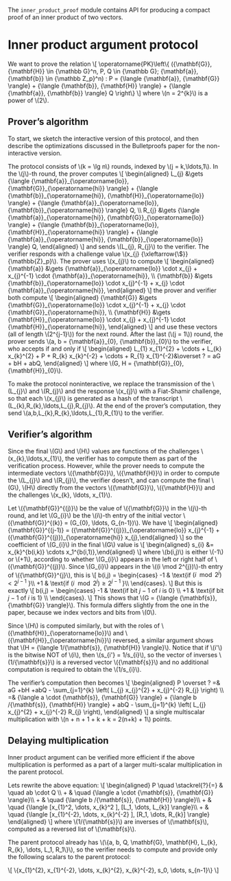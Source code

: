 The `inner_product_proof` module contains API for producing a compact proof of an inner product of two vectors.

Inner product argument protocol
===============================

We want to prove the relation
\\[
\operatorname{PK}\left\\{
  ({\mathbf{G}}, {\mathbf{H}} \in {\mathbb G}^n, P, Q \in {\mathbb G}; {\mathbf{a}}, {\mathbf{b}} \in {\mathbb Z\_p}^n)
  : P = {\langle {\mathbf{a}}, {\mathbf{G}} \rangle} + {\langle {\mathbf{b}}, {\mathbf{H}} \rangle} + {\langle {\mathbf{a}}, {\mathbf{b}} \rangle} Q
\right\\}
\\] where \\(n = 2^{k}\\) is a power of \\(2\\).

Prover’s algorithm
------------------

To start, we sketch the
interactive version of this protocol, and then describe the
optimizations discussed in the Bulletproofs paper for the
non-interactive version.

The protocol consists of \\(k = \lg n\\) rounds, indexed by
\\(j = k,\ldots,1\\). In the \\(j\\)-th round, the prover computes
\\[
\begin{aligned}
  L\_{j} &\gets {\langle {\mathbf{a}}\_{\operatorname{lo}}, {\mathbf{G}}\_{\operatorname{hi}} \rangle} + {\langle {\mathbf{b}}\_{\operatorname{hi}}, {\mathbf{H}}\_{\operatorname{lo}} \rangle} + {\langle {\mathbf{a}}\_{\operatorname{lo}}, {\mathbf{b}}\_{\operatorname{hi}} \rangle} Q, \\\\
  R\_{j} &\gets {\langle {\mathbf{a}}\_{\operatorname{hi}}, {\mathbf{G}}\_{\operatorname{lo}} \rangle} + {\langle {\mathbf{b}}\_{\operatorname{lo}}, {\mathbf{H}}\_{\operatorname{hi}} \rangle} + {\langle {\mathbf{a}}\_{\operatorname{hi}}, {\mathbf{b}}\_{\operatorname{lo}} \rangle} Q,
\end{aligned}
\\]
and sends \\(L\_{j}, R\_{j}\\) to the verifier. The verifier responds with a
challenge value \\(x\_{j} {\xleftarrow{\\$}}{\mathbb{Z}\_p}\\). The prover uses
\\(x\_{j}\\) to compute
\\[
\begin{aligned}
  {\mathbf{a}} &\gets {\mathbf{a}}\_{\operatorname{lo}} \cdot x\_{j} + x\_{j}^{-1} \cdot {\mathbf{a}}\_{\operatorname{hi}}, \\\\
  {\mathbf{b}} &\gets {\mathbf{b}}\_{\operatorname{lo}} \cdot x\_{j}^{-1} + x\_{j} \cdot {\mathbf{a}}\_{\operatorname{hi}},
\end{aligned}
\\]
the prover and verifier both compute
\\[
\begin{aligned}
  {\mathbf{G}} &\gets {\mathbf{G}}\_{\operatorname{lo}} \cdot x\_{j}^{-1} + x\_{j} \cdot {\mathbf{G}}\_{\operatorname{hi}}, \\\\
  {\mathbf{H}} &\gets {\mathbf{H}}\_{\operatorname{lo}} \cdot x\_{j} + x\_{j}^{-1} \cdot {\mathbf{H}}\_{\operatorname{hi}},
\end{aligned}
\\]
and use these vectors (all of length \\(2^{j-1}\\)) for the next round.
After the last (\\(j = 1\\)) round, the prover sends
\\(a, b = {\mathbf{a}}\_{0}, {\mathbf{b}}\_{0}\\) to the verifier, who accepts
if and only if
\\[
\begin{aligned}
L\_{1} x\_{1}^{2} + \cdots + L\_{k} x\_{k}^{2} + P + R\_{k} x\_{k}^{-2} + \cdots + R\_{1} x\_{1}^{-2}&\overset ? = aG + bH + abQ,
\end{aligned}
\\]
where \\(G, H = {\mathbf{G}}\_{0}, {\mathbf{H}}\_{0}\\).

To make the protocol noninteractive, we replace the transmission of the
\\(L\_{j}\\) and \\(R\_{j}\\) and the response \\(x\_{j}\\) with a Fiat-Shamir
challenge, so that each \\(x\_{j}\\) is generated as a hash of the transcript
\\(L\_{k},R\_{k},\ldots,L\_{j},R\_{j}\\). At the end of the prover’s
computation, they send \\(a,b,L\_{k},R\_{k},\ldots,L\_{1},R\_{1}\\) to the
verifier.

Verifier’s algorithm
--------------------

Since the final \\(G\\) and \\(H\\) values are functions of the challenges
\\(x\_{k},\ldots,x\_{1}\\), the verifier has to compute them as part of the
verification process. However, while the prover needs to compute the
intermediate vectors \\({\mathbf{G}}\\), \\({\mathbf{H}}\\) in order to compute
the \\(L\_{j}\\) and \\(R\_{j}\\), the verifier doesn’t, and can compute the final
\\(G\\), \\(H\\) directly from the vectors \\({\mathbf{G}}\\), \\({\mathbf{H}}\\) and
the challenges \\(x\_{k}, \ldots, x\_{1}\\).

Let \\({\mathbf{G}}^{(j)}\\) be the value of \\({\mathbf{G}}\\) in the \\(j\\)-th
round, and let \\(G\_{i}\\) be the \\(i\\)-th entry of the initial vector
\\({\mathbf{G}}^{(k)} =
(G\_{0}, \ldots, G\_{n-1})\\). We have \\[
\begin{aligned}
  {\mathbf{G}}^{(j-1)} = ({\mathbf{G}}^{(j)})\_{\operatorname{lo}} x\_{j}^{-1} + ({\mathbf{G}}^{(j)})\_{\operatorname{hi}} x\_{j},\end{aligned}
\\]
so the coefficient of \\(G\_{i}\\) in the final \\(G\\) value is
\\[
\begin{aligned}
  s\_{i} &= x\_{k}^{b(i,k)} \cdots x\_1^{b(i,1)},\end{aligned}
\\] where
\\(b(i,j)\\) is either \\(-1\\) or \\(+1\\), according to whether \\(G\_{i}\\) appears in
the left or right half of \\({\mathbf{G}}^{(j)}\\). Since \\(G\_{i}\\) appears in
the \\((i \mod 2^{j})\\)-th entry of \\({\mathbf{G}}^{j}\\), this is
\\[
  b(i,j) =
           \begin{cases}
             -1 & \text{if $(i \mod 2^{j})  <  2^{j-1}$ }\\\\
             +1 & \text{if $(i \mod 2^{j}) \ge 2^{j-1}$ }\\\\
           \end{cases}.
\\]
But this is exactly
\\[
  b(i,j) =
           \begin{cases}
             -1 & \text{if bit $j-1$ of $i$ is 0} \\\\
             +1 & \text{if bit $j-1$ of $i$ is 1} \\\\
           \end{cases}.
\\]
This shows that
\\(G = {\langle {\mathbf{s}}, {\mathbf{G}} \rangle}\\). This formula differs
slightly from the one in the paper, because we index vectors and bits
from \\(0\\).

Since \\(H\\) is computed similarly, but with the roles of
\\({\mathbf{H}}\_{\operatorname{lo}}\\) and
\\({\mathbf{H}}\_{\operatorname{hi}}\\) reversed, a similar argument shows
that \\(H = {\langle 1/{\mathbf{s}}, {\mathbf{H}} \rangle}\\).
Notice that
if \\(i'\\) is the bitwise NOT of \\(i\\), then \\(s\_{i'} =
1/s\_{i}\\), so the vector of inverses \\(1/{\mathbf{s}}\\) is a reversed
vector \\({\mathbf{s}}\\) and no additional computation is required to
obtain the \\(1/s\_{i}\\).

The verifier’s computation then becomes
\\[
\begin{aligned}
P \overset ? =& aG +bH +abQ - \sum\_{j=1}^{k} \left( L\_{j} x\_{j}^{2} + x\_{j}^{-2} R\_{j} \right) \\\\
=& {\langle a \cdot {\mathbf{s}}, {\mathbf{G}} \rangle} + {\langle b /{\mathbf{s}}, {\mathbf{H}} \rangle} + abQ - \sum\_{j=1}^{k} \left( L\_{j} x\_{j}^{2} + x\_{j}^{-2} R\_{j} \right),
\end{aligned}
\\]
a single multiscalar multiplication with
\\(n + n + 1 + k + k = 2(n+k) + 1\\) points.

Delaying multiplication
-----------------------

Inner product argument can be verified more efficient if the above multiplication
is performed as a part of a larger multi-scalar multiplication in the parent protocol.

Lets rewrite the above equation:
\\[
\begin{aligned}
P \quad \stackrel{?}{=} & \quad ab      \cdot Q \\\\
                      + & \quad {\langle a \cdot {\mathbf{s}}, {\mathbf{G}} \rangle}\\\\
                      + & \quad {\langle b /{\mathbf{s}}, {\mathbf{H}} \rangle}\\\\
                      + & \quad {\langle [x_{1}^2,    \dots, x_{k}^2    ], [L_1, \dots, L_{k}] \rangle}\\\\
                      + & \quad {\langle [x_{1}^{-2}, \dots, x_{k}^{-2} ], [R_1, \dots, R_{k}] \rangle}
\end{aligned}
\\] where \\(1/{\mathbf{s}}\\) are inverses of \\(\mathbf{s}\\), computed as a reversed list of \\(\mathbf{s}\\).

The parent protocol already has \\(\\{a, b, Q, \mathbf{G}, \mathbf{H}, L\_{k}, R\_{k}, \\dots, L\_1, R\_1\\}\\),
so the verifier needs to compute and provide only the following scalars to the parent protocol:

\\[
  \\{x\_{1}^{2}, x\_{1}^{-2}, \dots, x\_{k}^{2}, x\_{k}^{-2}, s_0, \dots, s_{n-1}\\}
\\]



